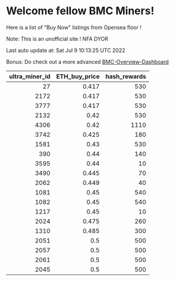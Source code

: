 # Welcome fellow BMC Miners!
Here is a list of "Buy Now" listings from Opensea floor !

Note: This is an unofficial site ! NFA DYOR

Last auto update at: Sat Jul  9 10:13:25 UTC 2022

Bonus: Do check out a more advanced [BMC-Overview-Dashboard](https://dune.com/defifunk/BMC-Overview-Dashboard)


|   ultra_miner_id |   ETH_buy_price |   hash_rewards |
|-----------------:|----------------:|---------------:|
|               27 |           0.417 |            530 |
|             2172 |           0.417 |            530 |
|             3777 |           0.417 |            530 |
|             2132 |           0.42  |            530 |
|             4306 |           0.42  |           1110 |
|             3742 |           0.425 |            180 |
|             1581 |           0.43  |            530 |
|              390 |           0.44  |            140 |
|             3595 |           0.44  |             10 |
|             3490 |           0.445 |             70 |
|             2062 |           0.449 |             40 |
|             1081 |           0.45  |            540 |
|             1082 |           0.45  |            540 |
|             1217 |           0.45  |             10 |
|             2024 |           0.475 |            260 |
|             1310 |           0.485 |            300 |
|             2051 |           0.5   |            500 |
|             2057 |           0.5   |            500 |
|             2061 |           0.5   |            500 |
|             2045 |           0.5   |            500 |